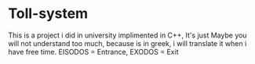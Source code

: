 # Toll-system
This is a project i did in university implimented in C++, It's just 
Maybe you will not understand too much, because is in greek, i will translate it when i have free time. 
EISODOS = Entrance,
EXODOS = Exit 
